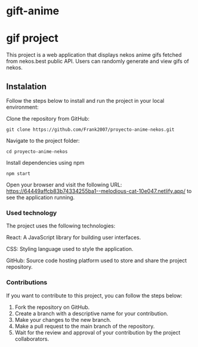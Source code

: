 # gift-anime

# gif project

This project is a web application that displays nekos anime gifs fetched from nekos.best public API. Users can randomly generate and view gifs of nekos.

## Instalation

Follow the steps below to install and run the project in your local environment:

Clone the repository from GitHub:

`git clone https://github.com/Frank2007/proyecto-anime-nekos.git`

Navigate to the project folder:

`cd proyecto-anime-nekos`

Install dependencies using npm

`npm start`

Open your browser and visit the following URL: https://64449affcb83b74334255ba1--melodious-cat-10e047.netlify.app/ to see the application running.

### Used technology

The project uses the following technologies:

React: A JavaScript library for building user interfaces.

CSS: Styling language used to style the application.

GitHub: Source code hosting platform used to store and share the project repository.

### Contributions

If you want to contribute to this project, you can follow the steps below:

1. Fork the repository on GitHub.
2. Create a branch with a descriptive name for your contribution.
3. Make your changes to the new branch.
4. Make a pull request to the main branch of the repository.
5. Wait for the review and approval of your contribution by the project collaborators.
